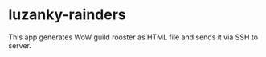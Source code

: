 luzanky-rainders
================
This app generates WoW guild rooster as HTML file and sends it via SSH to server.

